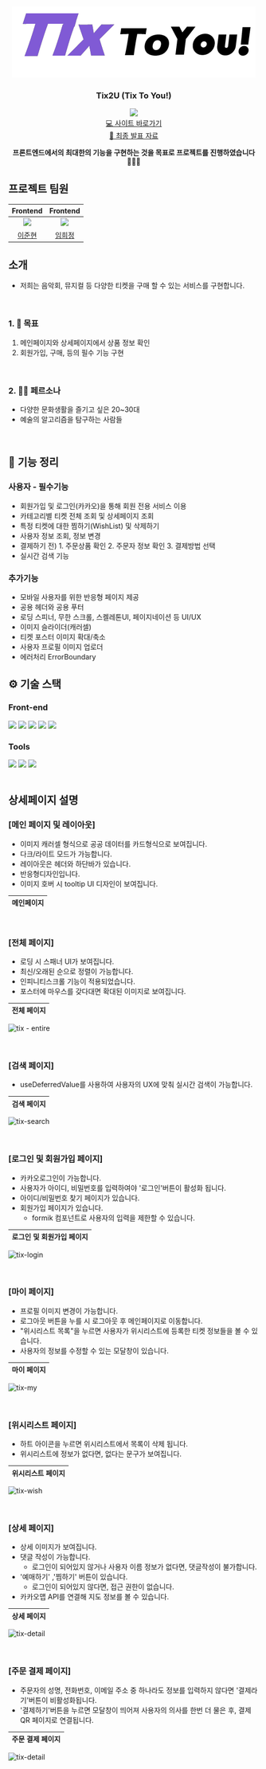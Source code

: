 <div align="center">

<!-- logo -->

![name_logo](./public/name_logo.png)

### Tix2U (Tix To You!)

[<img src="https://img.shields.io/badge/프로젝트 기간-2023.11.17~2023.12.22-0090f6?style=flat&logoColor=white" />]()
<br />
[💻 사이트 바로가기](https://tix2u.vercel.app/) <br>
[📣 최종 발표 자료](https://drive.google.com/file/d/11Lnr75HFAsSP_Gw5yOD769uYybLfxhI2/view?usp=sharing)

<b>프론트엔드에서의 최대한의 기능을 구현하는 것을 목표로 프로젝트를 진행하였습니다 🙇🏻‍♀️ </b>

</div>


## 프로젝트 팀원

<div align="center">

|                   Frontend                   |                     Frontend                     |
| :------------------------------------------: | :----------------------------------------------: |
| ![](https://github.com/Ellsy23.png?size=120) | ![](https://github.com/heejung0413.png?size=120) |
|     [이준현](https://github.com/Ellsy23)     |     [임희정](https://github.com/heejung0413)     |

</div>


## 소개

- 저희는 음악회, 뮤지컬 등 다양한 티켓을 구매 할 수 있는 서비스를 구현합니다.<br />

<br />

### 1. 📌 목표

1. 메인페이지와 상세페이지에서 상품 정보 확인
2. 회원가입, 구매, 등의 필수 기능 구현

<br />

### 2. 👧🏻 페르소나

- 다양한 문화생활을 즐기고 싶은 20~30대
- 예술의 알고리즘을 탐구하는 사람들

<br />

## 📝 기능 정리

### 사용자 - 필수기능

- 회원가입 및 로그인(카카오)을 통해 회원 전용 서비스 이용
- 카테고리별 티켓 전체 조회 및 상세페이지 조회
- 특정 티켓에 대한 찜하기(WishList) 및 삭제하기
- 사용자 정보 조회, 정보 변경
- 결제하기 전) 1. 주문상품 확인 2. 주문자 정보 확인 3. 결제방법 선택
- 실시간 검색 기능

### 추가기능

- 모바일 사용자를 위한 반응형 페이지 제공
- 공용 헤더와 공용 푸터
- 로딩 스피너, 무한 스크롤, 스켈레톤UI, 페이지네이션 등 UI/UX
- 이미지 슬라이더(캐러셀)
- 티켓 포스터 이미지 확대/축소
- 사용자 프로필 이미지 업로더
- 에러처리 ErrorBoundary
  <br />

## ⚙ 기술 스택

### Front-end

<div>
<img src="https://github.com/yewon-Noh/readme-template/blob/main/skills/HTMLCSS.png?raw=true" width="80">
<img src="https://github.com/yewon-Noh/readme-template/blob/main/skills/JavaScript.png?raw=true" width="80">
<img src="https://github.com/yewon-Noh/readme-template/blob/main/skills/TypeScript.png?raw=true" width="80">
<img src="https://github.com/yewon-Noh/readme-template/blob/main/skills/React.png?raw=true" width="80">
<img src="https://github.com/yewon-Noh/readme-template/blob/main/skills/ReactQuery.png?raw=true" width="80">

</div>

### Tools

<div>
<img src="https://github.com/yewon-Noh/readme-template/blob/main/skills/Github.png?raw=true" width="80">
<img src="https://github.com/yewon-Noh/readme-template/blob/main/skills/Figma.png?raw=true" width="80">
<img src="https://github.com/yewon-Noh/readme-template/blob/main/skills/GatherTown.png?raw=true" width="80">

<br />

<br />


## 상세페이지 설명
### [메인 페이지 및 레이아웃]

- 이미지 캐러셀 형식으로 공공 데이터를 카드형식으로 보여집니다.
- 다크/라이트 모드가 가능합니다.
- 레이아웃은 헤더와 하단바가 있습니다.
- 반응형디자인입니다.
- 이미지 호버 시 tooltip UI 디자인이 보여집니다.  

| 메인페이지 |
| ---------- |



<br>


### [전체 페이지]

- 로딩 시 스패너 UI가 보여집니다.
- 최신/오래된 순으로 정렬이 가능합니다.
- 인피니티스크롤 기능이 적용되었습니다.
- 포스터에 마우스를 갖다대면 확대된 이미지로 보여집니다.

| 전체 페이지 |
| ---------- |
![tix - entire](https://github.com/geezers-io/Tix2U/assets/138123134/906a6e10-a657-4b3f-a1c1-5451e89aabae)



<br>


### [검색 페이지]

- useDeferredValue를 사용하여 사용자의 UX에 맞춰 실시간 검색이 가능합니다.

| 검색 페이지 |
| ---------- |
![tix-search](https://github.com/geezers-io/Tix2U/assets/138123134/7b7f28c3-fa16-4fb5-be3e-f8dd98a1233f)


<br>



### [로그인 및 회원가입 페이지]

- 카카오로그인이 가능합니다.
- 사용자가 아이디, 비밀번호를 입력하여야 '로그인'버튼이 활성화 됩니다.
- 아이디/비밀번호 찾기 페이지가 있습니다.
- 회원가입 페이지가 있습니다. 
  - formik 컴포넌트로 사용자의 입력을 제한할 수 있습니다.



| 로그인 및 회원가입 페이지 |
| ---------- |
![tix-login](https://github.com/geezers-io/Tix2U/assets/138123134/c625f45b-b8f1-4fb9-b847-c0cc3f8b828a)

<br>


### [마이 페이지]

- 프로필 이미지 변경이 가능합니다.
- 로그아웃 버튼을 누를 시 로그아웃 후 메인페이지로 이동합니다.
- "위시리스트 목록"을 누르면 사용자가 위시리스트에 등록한 티켓 정보들을 볼 수 있습니다.
- 사용자의 정보를 수정할 수 있는 모달창이 있습니다.


| 마이 페이지 |
| ---------- |
![tix-my](https://github.com/geezers-io/Tix2U/assets/138123134/1c82c817-ea72-4dc5-8156-fac7a285c4e5)


<br>


### [위시리스트 페이지]

- 하트 아이콘을 누르면 위시리스트에서 목록이 삭제 됩니다.
- 위시리스트에 정보가 없다면, 없다는 문구가 보여집니다.


| 위시리스트 페이지 |
| ---------- |
![tix-wish](https://github.com/geezers-io/Tix2U/assets/138123134/a0b37421-4203-4f90-925c-5c94bfc6f198)


<br>


### [상세 페이지]

- 상세 이미지가 보여집니다.
- 댓글 작성이 가능합니다.
  - 로그인이 되어있지 않거나 사용자 이름 정보가 없다면, 댓글작성이 불가합니다.
- '예매하기' ,'찜하기' 버튼이 있습니다.
  - 로그인이 되어있지 않다면, 접근 권한이 없습니다.
- 카카오맵 API를 연결해 지도 정보를 볼 수 있습니다.



| 상세 페이지 |
| ---------- |
![tix-detail](https://github.com/geezers-io/Tix2U/assets/138123134/958c8dc0-3004-434b-98c1-397ae85eb689)

<br>


### [주문 결제 페이지]

- 주문자의 성명, 전화번호, 이메일 주소 중 하나라도 정보를 입력하지 않다면 '결제라기'버튼이 비활성화됩니다.
- '결제하기'버튼을 누르면 모달창이 띄어져 사용자의 의사를 한번 더 물은 후, 결제 QR 페이지로 연결됩니다.



| 주문 결제 페이지 |
| ---------- |
![tix-detail](https://github.com/geezers-io/Tix2U/assets/138123134/958c8dc0-3004-434b-98c1-397ae85eb689)

<br>








